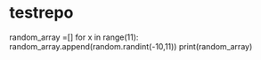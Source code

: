 # testrepo
random_array =[]
for x in range(11):
  random_array.append(random.randint(-10,11))
  print(random_array)
  
